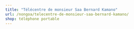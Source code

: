 ```yaml
---
title: "Télécentre de monsieur Saa Bernard Kamano"
url: /nongoa/telecentre-de-monsieur-saa-bernard-kamano/
shop: téléphone portable
---
```

